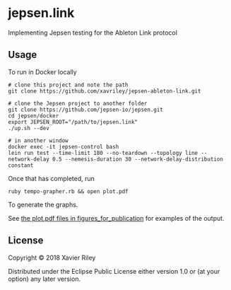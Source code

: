 # jepsen.link

Implementing Jepsen testing for the Ableton Link protocol

## Usage

To run in Docker locally

```
# clone this project and note the path
git clone https://github.com/xavriley/jepsen-ableton-link.git

# clone the Jepsen project to another folder
git clone https://github.com/jepsen-io/jepsen.git
cd jepsen/docker
export JEPSEN_ROOT="/path/to/jepsen.link"
./up.sh --dev

# in another window
docker exec -it jepsen-control bash
lein run test --time-limit 180 --no-teardown --topology line --network-delay 0.5 --nemesis-duration 30 --network-delay-distribution constant
```

Once that has completed, run

```
ruby tempo-grapher.rb && open plot.pdf
```

To generate the graphs.

See [the plot.pdf files in figures_for_publication](figures_for_publication/) for examples of the output.

## License

Copyright © 2018 Xavier Riley

Distributed under the Eclipse Public License either version 1.0 or (at
your option) any later version.
